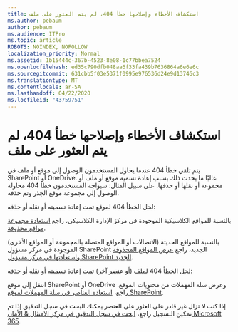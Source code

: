 ```yaml
---
title: استكشاف الأخطاء وإصلاحها خطأ 404، لم يتم العثور على ملف
ms.author: pebaum
author: pebaum
ms.audience: ITPro
ms.topic: article
ROBOTS: NOINDEX, NOFOLLOW
localization_priority: Normal
ms.assetid: 1b15444c-367b-4523-8e08-1c77bbea7524
ms.openlocfilehash: ed35c790dfb048aa6f33fa439b7636864a6e6e6c
ms.sourcegitcommit: 631cbb5f03e5371f0995e976536d24e9d13746c3
ms.translationtype: MT
ms.contentlocale: ar-SA
ms.lasthandoff: 04/22/2020
ms.locfileid: "43759751"
---
```

# <a name="troubleshoot-error-404-file-not-found"></a>استكشاف الأخطاء وإصلاحها خطأ 404، لم يتم العثور على ملف

يتم تلقي خطأ 404 عندما يحاول المستخدمون الوصول إلى موقع أو ملف في SharePoint أو OneDrive. غالبًا ما يحدث ذلك بسبب إعادة تسمية موقع أو ملف أو مجموعة أو نقلها أو حذفها. على سبيل المثال: سيواجه المستخدمون خطأ 404 محاولة الوصول إلى مجموعة موقع الجذر وتم حذفه.

لحل الخطأ 404 لموقع تمت إعادة تسميته أو نقله أو حذفه:

بالنسبة للمواقع الكلاسيكية الموجودة في مركز الإدارة الكلاسيكي، راجع [استعادة مجموعة مواقع محذوفة](https://docs.microsoft.com/sharepoint/restore-deleted-site-collection).

بالنسبة للمواقع الحديثة (الاتصالات أو المواقع المتصلة بالمجموعة أو المواقع الأخرى) الموجودة في مركز مسؤول SharePoint الجديد، راجع [عرض المواقع المحذوفة واستعادتها في مركز مسؤول SharePoint الجديد](https://docs.microsoft.com/sharepoint/restore-deleted-site-collection).

لحل الخطأ 404 لملف (أو عنصر آخر) تمت إعادة تسميته أو نقله أو حذفه:

انتقل إلى موقع SharePoint أو OneDrive وعرض سلة المهملات من محتويات الموقع. راجع، [استعادة العناصر في سلة المهملات لموقع SharePoint](https://support.office.com/article/Restore-items-in-the-Recycle-Bin-of-a-SharePoint-site-6df466b6-55f2-4898-8d6e-c0dff851a0be#ID0EAADAAA=Online).

إذا كنت لا تزال غير قادر على العثور على العنصر يمكنك البحث في سجل التدقيق إذا تم تمكين التسجيل راجع، [ابحث في سجل التدقيق في مركز الامتثال & الأمان Microsoft 365](https://docs.microsoft.com/office365/securitycompliance/search-the-audit-log-in-security-and-compliance?redirectSourcePath=%252fclient%252fsearch-the-audit-log-in-the-office-365-security-compliance-center-0d4d0f35-390b-4518-800e-0c7ec95e946c).

